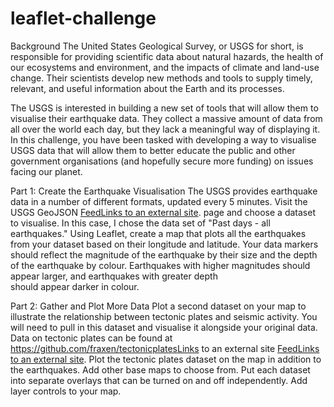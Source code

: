# leaflet-challenge

Background
The United States Geological Survey, or USGS for short, is responsible for providing scientific data about natural hazards, the health of our ecosystems and environment, and the impacts of climate and land-use change. Their scientists develop new methods and tools to supply timely, relevant, and useful information about the Earth and its processes.

The USGS is interested in building a new set of tools that will allow them to visualise their earthquake data. They collect a massive amount of data from all over the world each day, but they lack a meaningful way of displaying it. In this challenge, you have been tasked with developing a way to visualise USGS data that will allow them to better educate the public and other government organisations (and hopefully secure more funding) on issues facing our planet.

Part 1: Create the Earthquake Visualisation
      The USGS provides earthquake data in a number of different formats, updated every 5 minutes. Visit the USGS GeoJSON [FeedLinks to an external site](https://earthquake.usgs.gov/earthquakes/feed/v1.0/geojson.php). page        and choose a dataset to visualise. In this case, I chose the data set of "Past days - all earthquakes."
      Using Leaflet, create a map that plots all the earthquakes from your dataset based on their longitude and latitude.
      Your data markers should reflect the magnitude of the earthquake by their size and the depth of the earthquake by colour. Earthquakes with higher magnitudes should appear larger, and earthquakes with greater depth     
      should appear darker in colour.
      
Part 2: Gather and Plot More Data
      Plot a second dataset on your map to illustrate the relationship between tectonic plates and seismic activity. You will need to pull in this dataset and visualise it alongside your original data. Data on tectonic 
      plates can be found at https://github.com/fraxen/tectonicplatesLinks to an external site [FeedLinks to an external site](https://github.com/fraxen/tectonicplates). 
      Plot the tectonic plates dataset on the map in addition to the earthquakes.
      Add other base maps to choose from.
      Put each dataset into separate overlays that can be turned on and off independently.
      Add layer controls to your map.
